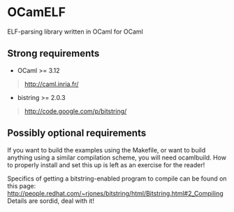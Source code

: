 OCamELF
=======

ELF-parsing library written in OCaml for OCaml

Strong requirements
-------------------

* OCaml >= 3.12
> http://caml.inria.fr/

* bistring >= 2.0.3
> http://code.google.com/p/bitstring/

Possibly optional requirements
------------------------------

If you want to build the examples using the Makefile, or want to build
anything using a similar compilation scheme, you will need ocamlbuild.
How to properly install and set this up is left as an exercise for the reader!

Specifics of getting a bitstring-enabled program to compile can be found on
this page:
http://people.redhat.com/~rjones/bitstring/html/Bitstring.html#2_Compiling
Details are sordid, deal with it!
